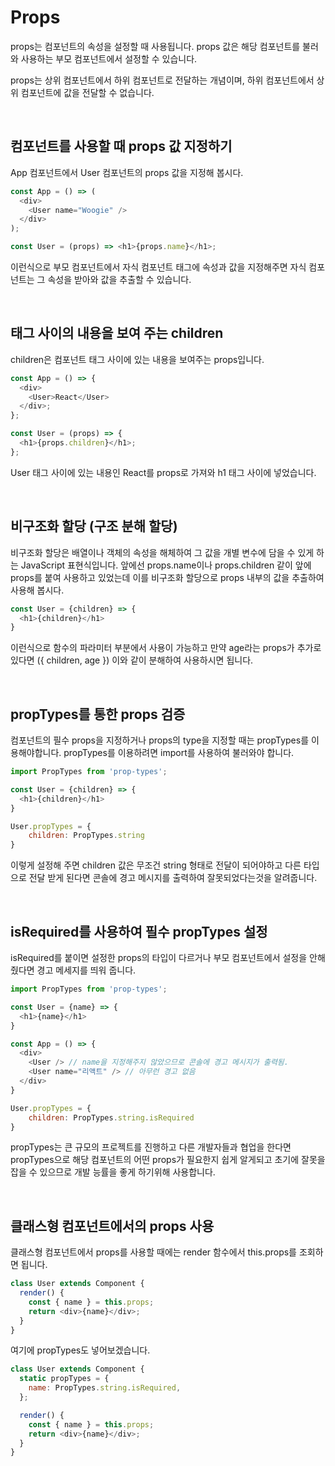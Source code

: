 # Props

props는 컴포넌트의 속성을 설정할 때 사용됩니다. props 값은 해당 컴포넌트를 불러와 사용하는 부모 컴포넌트에서 설정할 수 있습니다.

props는 상위 컴포넌트에서 하위 컴포넌트로 전달하는 개념이며, 하위 컴포넌트에서 상위 컴포넌트에 값을 전달할 수 없습니다.

<br /> 
 
## 컴포넌트를 사용할 때 props 값 지정하기

App 컴포넌트에서 User 컴포넌트의 props 값을 지정해 봅시다.

```javascript
const App = () => (
  <div>
    <User name="Woogie" />
  </div>
);

const User = (props) => <h1>{props.name}</h1>;
```

이런식으로 부모 컴포넌트에서 자식 컴포넌트 태그에 속성과 값을 지정해주면 자식 컴포넌트는 그 속성을 받아와 값을 추출할 수 있습니다.

<br /> 
 
## 태그 사이의 내용을 보여 주는 children

children은 컴포넌트 태그 사이에 있는 내용을 보여주는 props입니다.

```javascript
const App = () => {
  <div>
    <User>React</User>
  </div>;
};

const User = (props) => {
  <h1>{props.children}</h1>;
};
```

User 태그 사이에 있는 내용인 React를 props로 가져와 h1 태그 사이에 넣었습니다.

<br /> 
 
## 비구조화 할당 (구조 분해 할당)

비구조화 할당은 배열이나 객체의 속성을 해체하여 그 값을 개별 변수에 담을 수 있게 하는 JavaScript 표현식입니다. 앞에선 props.name이나 props.children 같이 앞에 props를 붙여 사용하고 있었는데 이를 비구조화 할당으로 props 내부의 값을 추출하여 사용해 봅시다.

```javascript
const User = {children} => {
  <h1>{children}</h1>
}
```

이런식으로 함수의 파라미터 부분에서 사용이 가능하고 만약 age라는 props가 추가로 있다면 ({ children, age }) 이와 같이 분해하여 사용하시면 됩니다.

<br /> 
 
## propTypes를 통한 props 검증

컴포넌트의 필수 props을 지정하거나 props의 type을 지정할 때는 propTypes를 이용해야합니다. propTypes를 이용하려면 import를 사용하여 불러와야 합니다.

```javascript
import PropTypes from 'prop-types';

const User = {children} => {
  <h1>{children}</h1>
}

User.propTypes = {
	children: PropTypes.string
}
```

이렇게 설정해 주면 children 값은 무조건 string 형태로 전달이 되어야하고 다른 타입으로 전달 받게 된다면 콘솔에 경고 메시지를 출력하여 잘못되었다는것을 알려줍니다.

<br /> 
 
## isRequired를 사용하여 필수 propTypes 설정

isRequired를 붙이면 설정한 props의 타입이 다르거나 부모 컴포넌트에서 설정을 안해 줬다면 경고 메세지를 띄워 줍니다.

```javascript
import PropTypes from 'prop-types';

const User = {name} => {
  <h1>{name}</h1>
}

const App = () => {
  <div>
    <User /> // name을 지정해주지 않았으므로 콘솔에 경고 메시지가 출력됨.
    <User name="리액트" /> // 아무런 경고 없음
  </div>
}

User.propTypes = {
	children: PropTypes.string.isRequired
}
```

propTypes는 큰 규모의 프로젝트를 진행하고 다른 개발자들과 협업을 한다면 propTypes으로 해당 컴포넌트의 어떤 props가 필요한지 쉽게 알게되고 초기에 잘못을 잡을 수 있으므로 개발 능률을 좋게 하기위해 사용합니다.

<br /> 
 
## 클래스형 컴포넌트에서의 props 사용

클래스형 컴포넌트에서 props를 사용할 때에는 render 함수에서 this.props를 조회하면 됩니다.

```javascript
class User extends Component {
  render() {
    const { name } = this.props;
    return <div>{name}</div>;
  }
}
```

여기에 propTypes도 넣어보겠습니다.

```javascript
class User extends Component {
  static propTypes = {
    name: PropTypes.string.isRequired,
  };

  render() {
    const { name } = this.props;
    return <div>{name}</div>;
  }
}
```
